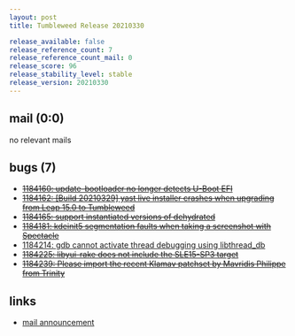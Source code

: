 ```yaml
---
layout: post
title: Tumbleweed Release 20210330

release_available: false
release_reference_count: 7
release_reference_count_mail: 0
release_score: 96
release_stability_level: stable
release_version: 20210330
---
```


## mail (0:0)

no relevant mails

## bugs (7)

<!--more-->

- ~~[1184160: update-bootloader no longer detects U-Boot EFI](https://bugzilla.opensuse.org/show_bug.cgi?id=1184160)~~
- ~~[1184162: \[Build 20210329\] yast live installer crashes when upgrading from Leap 15.0 to Tumbleweed](https://bugzilla.opensuse.org/show_bug.cgi?id=1184162)~~
- ~~[1184165: support instantiated versions of dehydrated](https://bugzilla.opensuse.org/show_bug.cgi?id=1184165)~~
- ~~[1184181: kdeinit5 segmentation faults when taking a screenshot with Spectacle](https://bugzilla.opensuse.org/show_bug.cgi?id=1184181)~~
- [1184214: gdb cannot activate thread debugging using libthread_db](https://bugzilla.opensuse.org/show_bug.cgi?id=1184214)
- ~~[1184225: libyui-rake does not include the SLE15-SP3 target](https://bugzilla.opensuse.org/show_bug.cgi?id=1184225)~~
- ~~[1184239: Please import the recent Klamav patchset by Mavridis Philippe from Trinity](https://bugzilla.opensuse.org/show_bug.cgi?id=1184239)~~



## links

- [mail announcement](https://github.com/boombatower/tumbleweed-review/issues/10)
